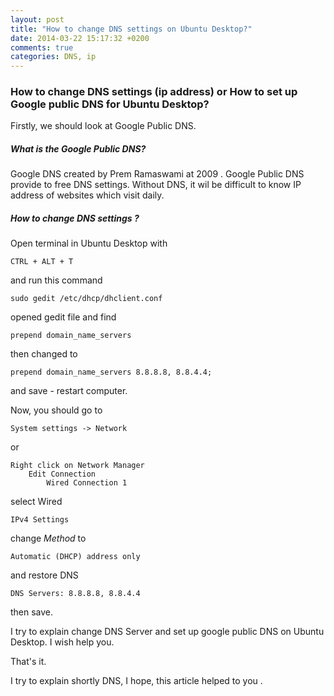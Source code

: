 ```yaml
---
layout: post
title: "How to change DNS settings on Ubuntu Desktop?"
date: 2014-03-22 15:17:32 +0200
comments: true
categories: DNS, ip
---
```


### How to change DNS settings (ip address) or How to set up Google public DNS for Ubuntu Desktop?

Firstly, we should look at Google Public DNS.

##### What is the Google Public DNS?

Google DNS created by Prem Ramaswami at 2009 . Google Public DNS provide to free DNS settings.
Without DNS, it wil be difficult to know IP address of websites which visit daily.

##### How to change DNS settings ?

Open terminal in Ubuntu Desktop with

    CTRL + ALT + T

and run this command

    sudo gedit /etc/dhcp/dhclient.conf

opened gedit file and find

    prepend domain_name_servers

then changed to

    prepend domain_name_servers 8.8.8.8, 8.8.4.4;

and save - restart computer.

Now, you should go to

    System settings -> Network

or

    Right click on Network Manager
        Edit Connection
            Wired Connection 1


select Wired

    IPv4 Settings

change *Method* to

    Automatic (DHCP) address only

and restore DNS

    DNS Servers: 8.8.8.8, 8.8.4.4

then save.

I try to explain change DNS Server and set up google public DNS on Ubuntu Desktop. I wish help you.

That's it.

I try to explain shortly DNS, I hope, this article helped to you .

